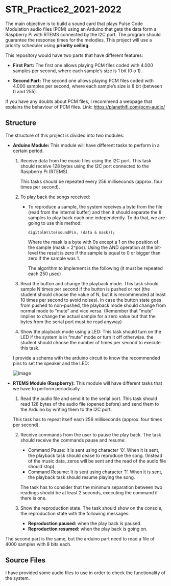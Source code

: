 # STR_Practice2_2021-2022

The main objective is to build a sound card that plays Pulse Code Modulation audio files (PCM) using an
Arduino that gets the data form a Raspberry Pi with RTEMS connected by the I2C port. The program
should guarantee the response times for the melodies. This project will use a priority scheduler using **priority ceiling**.

This repository would have two parts that have different features:

- **First Part:** The first one allows playing PCM files coded with 4.000 samples per second, where each sample’s size is 1 bit (0 o 1).

- **Second Part:** The second one allows playing PCM files coded with 4.000 samples per second, where each sample’s size is 8 bit (between 0 and 255).

If you have any doubts about PCM files, I recommend a webpage that explains the behaviour of PCM files. Link: https://planethifi.com/pcm-audio/

## Structure

The structure of this project is divided into two modules: 

- **Arduino Module:** This module will have different tasks to perform in a certain period.

    1. Receive data from the music files using the I2C port. This task should receive 128 bytes using the I2C port connected to the Raspberry Pi (RTEMS).

        This tasks should be repeated every 256 milliseconds (approx. four times per second).
        
    2. To play back the songs received:

        - To reproduce a sample, the system receives a byte from the file (read from the internal buffer) and then it should separate the 8 samples to play back each one independently. To do that, we are going to use this method:
        
           `digitalWrite(soundPin, (data & mask));`
           
           Where the mask is a byte with 0s except a 1 on the position of the sample (mask = 2^pos). Using the AND operation at the bit-level the result is zero if the sample is equal to 0 or bigger than zero if the sample was 1. 
           
           The algorithm to implement is the following (it must be repeated each 250 µsec)

    3. Read the button and change the playback mode. This task should sample N times per second if the button is pushed or not (the student should choose the value of N, but it is recommended at least 10 times per second to avoid noises). In case the button state goes from pushed to non-pushed, the playback mode should change from normal mode to “mute” and vice versa. (Remember that “mute” implies to change the actual sample for a zero value but that the bytes from the serial port must be read anyway)
    4. Show the playback mode using a LED: This task should turn on the LED if the system is in “mute” mode or turn it off otherwise. the student should choose the number of times per second to execute this task.


  I provide a schema with the arduino circuit to know the recommended pins to set the speaker and the LED: 

  ![image](https://user-images.githubusercontent.com/79408013/152519094-5d5c2913-53ae-4da7-85e4-4455214385be.png)


- **RTEMS Module (Raspberry):** This module will have different tasks that we have to perform periodically

    1. Read the audio file and send it to the serial port. This task should read 128 bytes of the audio file (opened before) and send them to the Arduino by writing them to the I2C port. 
      
     This task has to repeat itself each 256 milliseconds (approx. four times per second).

    2. Receive commands from the user to pause the play back. The task should receive the commands pause and resume:

        - Command Pause: It is sent using character ‘0’. When it is sent, the playback task should cease to reproduce the song. (Instead of the music data, zeros will be sent and the read of the audio file should stop).
        - Command Resume: It is sent using character ‘1’. When it is sent, the playback task should resume playing the song.
        
        The task has to consider that the minimum separation between two readings should be at least 2 seconds, executing the command if there is one.
    
    3.  Show the reproduction state. The task should show on the console, the reproduction state with the following messages:
    
        - **Reproduction paused:** when the play back is paused.
        - **Reproduction resumed:** when the play back is going on.

The second part is the same, but the arduino part need to read a file of 4000 samples with 8 bits each. 

## Source Files

I have provided some audio files to use in order to check the functionality of the system. 
